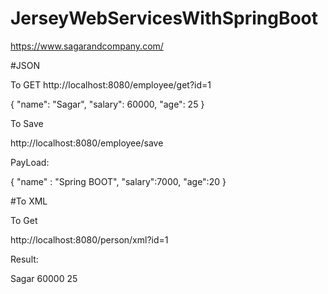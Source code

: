 # JerseyWebServicesWithSpringBoot
https://www.sagarandcompany.com/




#JSON

To GET
http://localhost:8080/employee/get?id=1

{
"name": "Sagar",
"salary": 60000,
"age": 25
}




To Save

http://localhost:8080/employee/save

PayLoad:

{
"name" : "Spring BOOT",
"salary":7000,
"age":20
}



#To XML


To Get

http://localhost:8080/person/xml?id=1


Result:


<person>
<name>Sagar</name>
<salary>60000</salary>
<age>25</age>
</person>


